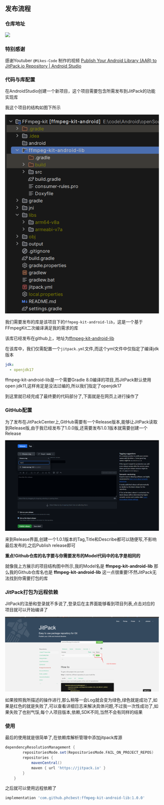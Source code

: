 ## 发布流程

### 仓库地址

[![](https://jitpack.io/v/phcbest/ffmpeg-kit-android-lib.svg)](https://jitpack.io/#phcbest/ffmpeg-kit-android-lib)


### 特别感谢

感谢Youtuber `@Mikes-Code` 制作的视频 [Publish Your Android Library (AAR) to JitPack.io Repository | Android Studio](https://www.youtube.com/watch?v=6XugK4Sin6w)

### 代码与库配置

在AndroidStudio创建一个新项目，这个项目需要包含所需发布到JitPack的功能实现库

我这个项目的结构如图下所示

![image-20231030222410647](https://raw.githubusercontent.com/phcbest/PicBed/main/img/202310302224668.png)

我们需要发布的库是该项目下的`ffmpeg-kit-android-lib`，这是一个基于FFmpegKit二次编译满足我的需求的库

该库已经发布在github上，地址为[ffmpeg-kit-android-lib](https://github.com/phcbest/ffmpeg-kit-android-lib)

在该库中，我们仅需配置一个`jitpack.yml`文件,而这个yml文件中仅指定了编译jdk版本

```yml
jdk:
  - openjdk17
```

ffmpeg-kit-android-lib是一个需要Gradle 8.0编译的项目,而JitPack默认使用open jdk11,这样肯定是没法过编的,所以我们指定了openjdk17

到这里就已经完成了最终要的代码部分了,下面就是在网页上进行操作了

### GitHub配置

为了发布在JitPackCenter上,GitHub需要有一个Release版本,能够让JitPack读取到Release版,由于我已经发布了1.0.0版,还需要发布1.0.1版本就需要创建一个Release

![image-20231030223905500](https://raw.githubusercontent.com/phcbest/PicBed/main/img/202310302239559.png)

来到Release界面,创建一个1.0.1版本的Tag,Title和Describe都可以随便写,不影响最后发布的,之后Publish release即可

**重点!Github仓库的名字要与你需要发布的Model代码中的名字是相同的**

就像我上方展示的项目结构图中所示,我的Model名是 **ffmpeg-kit-android-lib** 那么我的Github仓库名也是 **ffmpeg-kit-android-lib** 这一点很重要!不然JitPack无法找到你需要打包的库

### JitPack打包为远程依赖

JitPack的注册和登录就不多说了,登录后在主界面能够看到项目列表,点击对应的项目就可以开始编译了

![image-20231030225002190](https://raw.githubusercontent.com/phcbest/PicBed/main/img/202310302250266.png)

如果按照我所描述的操作进行,那么稍等一会Log就会变为绿色,绿色就是成功了,如果是红色的就是失败了,可以查看详细日志来解决具体问题,不过我一次性成功了,如果失败了也别气馁,每个人项目版本,依赖,SDK不同,当然不会有同样的结果

### 使用

最后的使用就是很简单了,在依赖库解析管理中添加jitpack库源

```groovy
dependencyResolutionManagement {
		repositoriesMode.set(RepositoriesMode.FAIL_ON_PROJECT_REPOS)
		repositories {
			mavenCentral()
			maven { url 'https://jitpack.io' }
		}
	}
```

之后就可以使用远程依赖了

```groovy
implementation 'com.github.phcbest:ffmpeg-kit-android-lib:1.0.0'
```